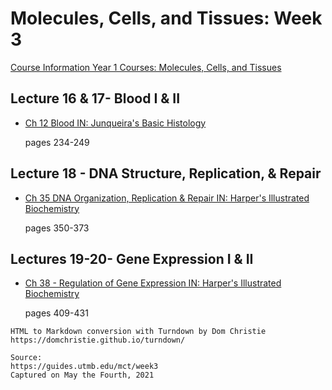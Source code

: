 # Molecules, Cells, and Tissues: Week 3

[Course Information Year 1 Courses: Molecules, Cells, and Tissues](/usmle/mct/course-information.md)

## Lecture 16 & 17- Blood I & II

*   [Ch 12 Blood IN: Junqueira's Basic Histology](http://libux.utmb.edu/login?url=https://accessmedicine.mhmedical.com/content.aspx?bookid=2430&sectionid=190281178)
    
    pages 234-249
    

## Lecture 18 - DNA Structure, Replication, & Repair

*   [Ch 35 DNA Organization, Replication & Repair IN: Harper's Illustrated Biochemistry](http://libux.utmb.edu/login?url=https://accessmedicine.mhmedical.com/content.aspx?bookid=1366&sectionid=73245009)
    
    pages 350-373
    

## Lectures 19-20- Gene Expression I & II

*   [Ch 38 - Regulation of Gene Expression IN: Harper's Illustrated Biochemistry](http://libux.utmb.edu/login?url=https://accessmedicine.mhmedical.com/content.aspx?bookid=1366&sectionid=73245369)
    
    pages 409-431

```
HTML to Markdown conversion with Turndown by Dom Christie
https://domchristie.github.io/turndown/

Source:
https://guides.utmb.edu/mct/week3
Captured on May the Fourth, 2021
```
